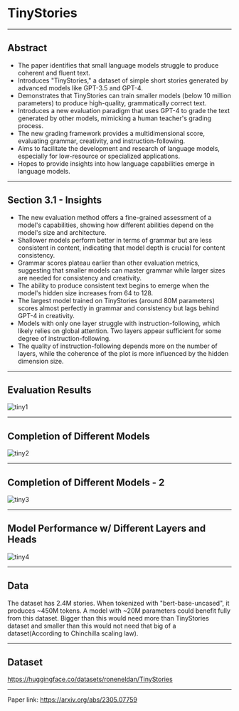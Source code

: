 # TinyStories

***

## Abstract
* The paper identifies that small language models struggle to produce coherent and fluent text.
* Introduces "TinyStories," a dataset of simple short stories generated by advanced models like GPT-3.5 and GPT-4.
* Demonstrates that TinyStories can train smaller models (below 10 million parameters) to produce high-quality, grammatically correct text.
* Introduces a new evaluation paradigm that uses GPT-4 to grade the text generated by other models, mimicking a human teacher's grading process.
* The new grading framework provides a multidimensional score, evaluating grammar, creativity, and instruction-following.
* Aims to facilitate the development and research of language models, especially for low-resource or specialized applications.
* Hopes to provide insights into how language capabilities emerge in language models.

***

## Section 3.1 - Insights
* The new evaluation method offers a fine-grained assessment of a model's capabilities, showing how different abilities depend on the model's size and architecture.
* Shallower models perform better in terms of grammar but are less consistent in content, indicating that model depth is crucial for content consistency.
* Grammar scores plateau earlier than other evaluation metrics, suggesting that smaller models can master grammar while larger sizes are needed for consistency and creativity.
* The ability to produce consistent text begins to emerge when the model's hidden size increases from 64 to 128.
* The largest model trained on TinyStories (around 80M parameters) scores almost perfectly in grammar and consistency but lags behind GPT-4 in creativity.
* Models with only one layer struggle with instruction-following, which likely relies on global attention. Two layers appear sufficient for some degree of instruction-following.
* The quality of instruction-following depends more on the number of layers, while the coherence of the plot is more influenced by the hidden dimension size.

***

## Evaluation Results

![tiny1](https://github.com/afurkank/nlp-paper-notes/assets/62884181/4db8c99b-859a-4b05-a40c-53edcc9f60a4)


***

## Completion of Different Models

![tiny2](https://github.com/afurkank/nlp-paper-notes/assets/62884181/d89f6f24-bf32-48e4-8df6-b587c2990c62)


***

## Completion of Different Models - 2

![tiny3](https://github.com/afurkank/nlp-paper-notes/assets/62884181/b14c72c7-a823-4f17-a192-36cb912b39d1)


***

## Model Performance w/ Different Layers and Heads

![tiny4](https://github.com/afurkank/nlp-paper-notes/assets/62884181/0bde76aa-39dd-414e-8b61-ea6deb3ac043)


***

## Data
The dataset has 2.4M stories. When tokenized with "bert-base-uncased", it produces ~450M tokens.
A model with ~20M parameters could benefit fully from this dataset. Bigger than this would need more than TinyStories dataset and smaller than this would not need that big of a dataset(According to Chinchilla scaling law).

***

## Dataset
https://huggingface.co/datasets/roneneldan/TinyStories

***

Paper link: https://arxiv.org/abs/2305.07759
